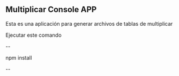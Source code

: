 ## Multiplicar Console APP

Esta es una aplicación para generar archivos de tablas de multiplicar

Ejecutar este comando

--

npm install

--